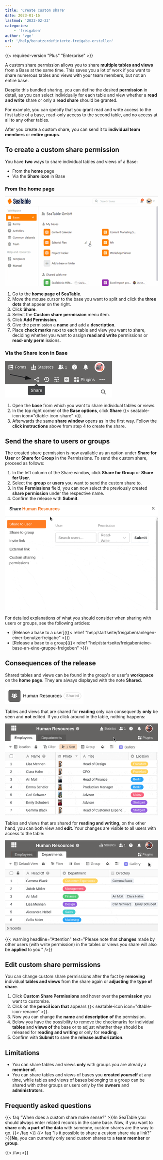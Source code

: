 ```yaml
---
title: 'Create custom share'
date: 2023-01-16
lastmod: '2023-02-22'
categories:
    - 'freigaben'
author: 'vge'
url: '/help/benutzerdefinierte-freigabe-erstellen'
---
```


{{< required-version "Plus" "Enterprise" >}}

A custom share permission allows you to share **multiple tables and views** from a Base at the same time. This saves you a lot of work if you want to share numerous tables and views with your team members, but not an entire base.

Despite this bundled sharing, you can define the desired **permission** in detail, as you can select individually for each table and view whether a **read and write** share or only a **read share** should be granted.

For example, you can specify that you grant read and write access to the first table of a base, read-only access to the second table, and no access at all to any other tables.

After you create a custom share, you can send it to **individual team members** or **entire groups**.

## To create a custom share permission

You have **two** ways to share individual tables and views of a Base:

- From the **home** page
- Via the **Share icon** in Base

### From the home page

![Create custom share](images/Benutzerdefinierte-Freigabe-erstellen.gif)

1. Go to the **home page of SeaTable**.
2. Move the mouse cursor to the base you want to split and click the **three dots** that appear on the right.
3. Click **Share**.
4. Select the **Custom share permission** menu item.
5. Click **Add Permission**.
6. Give the permission a **name** and add a **description**.
7. Place **check marks** next to each table and view you want to share, deciding whether you want to assign **read and write** permissions or **read-only perm** issions.

### Via the Share icon in Base

![Sharing individual spreadsheets from the home page](images/share-single-tablesheets-from-the-base-options.png)

1. Open the **base** from which you want to share individual tables or views.
2. In the top right corner of the **Base options**, click **Share** {{< seatable-icon icon="dtable-icon-share" >}}.
3. Afterwards the same **share window** opens as in the first way. Follow the **click instructions** above from step 4 to create the share.

## Send the share to users or groups

The created share permission is now available as an option under **Share for User** or **Share for Group** in the Permissions. To send the custom share, proceed as follows:

1. In the left column of the Share window, click **Share for Group** or **Share for User**.
2. Select the **group** or **users** you want to send the custom share to.
3. In the **Permissions** field, you can now select the previously created **share permission** under the respective name.
4. Confirm the release with **Submit**.

![Share individual spreadsheets of a base](images/share-sinlge-table-sheets-to-a-group-1.gif)

For detailed explanations of what you should consider when sharing with users or groups, see the following articles:

- [Release a base to a user]({{< relref "help/startseite/freigaben/anlegen-einer-benutzerfreigabe" >}})
- [Release a base to a group]({{< relref "help/startseite/freigaben/eine-base-an-eine-gruppe-freigeben" >}})

## Consequences of the release

Shared tables and views can be found in the group's or user's **workspace** on the **home** **page**. They are always displayed with the note **Shared**.

![Individual spreadsheets of a base shared with a group](images/how-shared-single-table-sheets-are-marked.png)

Tables and views that are shared for **reading** only can consequently **only** be seen and **not** edited. If you click around in the table, nothing happens:

![Single spreadsheet that has been shared read-only to a group](images/shared-table-pages-only-read.gif)

Tables and views that are shared for **reading and writing**, on the other hand, you can both view and **edit**. Your changes are visible to all users with access to the table:

![Single spreadsheet shared read and write to a group](images/shared-table-pages-read-and-write.gif)

{{< warning  headline="Attention"  text="Please note that **changes** made by other users (with write permission) in the tables or views you share will also be **applied** to you." />}}

## Edit custom share permissions

You can change custom share permissions after the fact by **removing** individual **tables and views** from the share again or **adjusting** the **type of share**.

1. Click **Custom Share Permissions** and hover over the **permission** you want to customize.
2. Click on the **pencil icon that** appears {{< seatable-icon icon="dtable-icon-rename" >}}.
3. Now you can change the **name** and **description of** the permission.
4. Below you have the possibility to remove the checkmarks for individual **tables** and **views of** the base or to adjust whether they should be released for **reading and writing** or only for **reading**.
5. Confirm with **Submit** to save the **release authorization**.

## Limitations

- You can share tables and views **only** with groups you are already a **member of**.
- You can share tables and views of bases you **created yourself** at any time, while tables and views of bases belonging to a group can be shared with other groups or users only by the **owners** and **administrators**.

## Frequently asked questions

{{< faq "When does a custom share make sense?" >}}In SeaTable you should always enter related records in the same base. Now, if you want to **share** only **a part of the data** with someone, custom shares are the way to go.
{{< /faq >}}
{{< faq "Is it possible to share a custom share via a link?" >}}**No**, you can currently only send custom shares to a **team member** or **group**.

{{< /faq >}}
